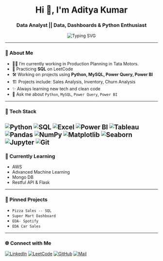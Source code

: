<h1 align="center">Hi 👋, I'm Aditya Kumar</h1>
<h3 align="center">Data Analyst || Data, Dashboards & Python Enthusiast</h3>

<p align="center">
  <img src="https://readme-typing-svg.herokuapp.com?font=Fira+Code&pause=1000&color=00C3FF&center=true&vCenter=true&width=435&lines=Data+Analyst;Python+%7C+SQL+%7C+Power+BI+%7C+Machine+Learning;Learning+AWS;" alt="Typing SVG" />
</p>

---

### 🚀 About Me

- 👨‍💻 I’m currently working in Production Planning in Tata Motors.
- 🧠 Practicing **SQL** on LeetCode
- 🛠️ Working on projects using **Python, MySQL, Power Query, Power BI**
- 🏗️ Projects include: Sales Analysis, Inventory, Churn Analysis
- ✨ Always learning new tech and clean code
- 💬 Ask me about `Python`, `MySQL`, `Power Query`, `Power BI`


---

### 🧰 Tech Stack

![Python](https://img.shields.io/badge/-Python-3776AB?style=for-the-badge&logo=python)
![SQL](https://img.shields.io/badge/-SQL-4479A1?style=for-the-badge&logo=postgresql)
![Excel](https://img.shields.io/badge/-Excel-217346?style=for-the-badge&logo=microsoft-excel)
![Power BI](https://img.shields.io/badge/-Power%20BI-F2C811?style=for-the-badge&logo=powerbi)
![Tableau](https://img.shields.io/badge/-Tableau-E97627?style=for-the-badge&logo=tableau)
![Pandas](https://img.shields.io/badge/-Pandas-150458?style=for-the-badge&logo=pandas)
![NumPy](https://img.shields.io/badge/-NumPy-013243?style=for-the-badge&logo=numpy)
![Matplotlib](https://img.shields.io/badge/-Matplotlib-11557C?style=for-the-badge&logo=matplotlib)
![Seaborn](https://img.shields.io/badge/-Seaborn-6A5ACD?style=for-the-badge)
![Jupyter](https://img.shields.io/badge/-Jupyter-F37626?style=for-the-badge&logo=jupyter)
![Git](https://img.shields.io/badge/-Git-F05032?style=for-the-badge&logo=git)
---


### 🧠 Currently Learning
- AWS
- Advanced Machine Learning
- Mongo DB
- Restful API & Flask

---

### 📌 Pinned Projects
- `Pizza Sales -- SQL`
- `Super Mart Dashboard`
- `EDA- Spotify`
- `EDA Car Sales`

---

### 🌐 Connect with Me

[![LinkedIn](https://img.shields.io/badge/-LinkedIn-0077B5?style=flat&logo=linkedin&logoColor=white)](https://linkedin.com/in/aditya-2412ak)
[![LeetCode](https://img.shields.io/badge/-LeetCode-FFA116?style=flat&logo=leetcode&logoColor=black)](https://leetcode.com/Adityak024)
[![GitHub](https://img.shields.io/badge/-GitHub-181717?style=flat&logo=github&logoColor=white)](https://github.com/adityak024)
[![Mail](https://img.shields.io/badge/-Email-D14836?style=flat&logo=gmail&logoColor=white)](mailto:aditya7320kumar@gmail.com)

